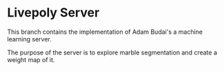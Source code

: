 # Livepoly Server

This branch contains the implementation of Adam Budai's a machine learning
server.

The purpose of the server is to explore marble segmentation and create a weight map of it.